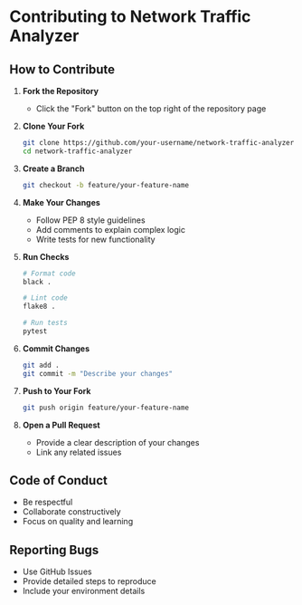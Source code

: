 # Contributing to Network Traffic Analyzer

## How to Contribute

1. **Fork the Repository**
   - Click the "Fork" button on the top right of the repository page

2. **Clone Your Fork**
   ```bash
   git clone https://github.com/your-username/network-traffic-analyzer.git
   cd network-traffic-analyzer
   ```

3. **Create a Branch**
   ```bash
   git checkout -b feature/your-feature-name
   ```

4. **Make Your Changes**
   - Follow PEP 8 style guidelines
   - Add comments to explain complex logic
   - Write tests for new functionality

5. **Run Checks**
   ```bash
   # Format code
   black .
   
   # Lint code
   flake8 .
   
   # Run tests
   pytest
   ```

6. **Commit Changes**
   ```bash
   git add .
   git commit -m "Describe your changes"
   ```

7. **Push to Your Fork**
   ```bash
   git push origin feature/your-feature-name
   ```

8. **Open a Pull Request**
   - Provide a clear description of your changes
   - Link any related issues

## Code of Conduct
- Be respectful
- Collaborate constructively
- Focus on quality and learning

## Reporting Bugs
- Use GitHub Issues
- Provide detailed steps to reproduce
- Include your environment details
